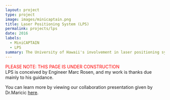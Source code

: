 ```yaml
---
layout: project
type: project
image: images/minicaptain.png
title: Laser Positioning System (LPS)
permalink: projects/lps
date: 2016
labels:
  - MiniCAPTAIN
  - LPS
summary: The University of Hawaii's involvement in laser positioning system for CAPTAIN and MiniCAPTAIN collaboration.
---
```


 <font color="red">PLEASE NOTE: THIS PAGE IS UNDER CONSTRUCTION</font> 
 <br>
LPS is conceived by Engineer Marc Rosen, and my work is thanks due mainly to his guidance.

You can learn more by viewing our collaboration presentation given by Dr.Maricic [here](  https://indico.fnal.gov/getFile.py/access?contribId=1&resId=0&materialId=slides&confId=11889).

